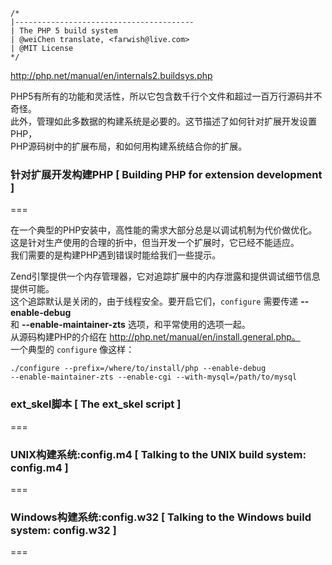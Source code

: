 ```
/*
|----------------------------------------
| The PHP 5 build system
| @weiChen translate, <farwish@live.com>
| @MIT License
*/
```

http://php.net/manual/en/internals2.buildsys.php

PHP5有所有的功能和灵活性，所以它包含数千行个文件和超过一百万行源码并不奇怪。   
此外，管理如此多数据的构建系统是必要的。这节描述了如何针对扩展开发设置PHP，  
PHP源码树中的扩展布局，和如何用构建系统结合你的扩展。  

### 针对扩展开发构建PHP [ Building PHP for extension development ]
===

在一个典型的PHP安装中，高性能的需求大部分总是以调试机制为代价做优化。  
这是针对生产使用的合理的折中，但当开发一个扩展时，它已经不能适应。  
我们需要的是构建PHP遇到错误时能给我们一些提示。  

Zend引擎提供一个内存管理器，它对追踪扩展中的内存泄露和提供调试细节信息提供可能。  
这个追踪默认是关闭的，由于线程安全。要开启它们，`configure` 需要传递 **--enable-debug**  
和 **--enable-maintainer-zts** 选项，和平常使用的选项一起。  
从源码构建PHP的介绍在 http://php.net/manual/en/install.general.php。  
一个典型的 `configure` 像这样：
```
./configure --prefix=/where/to/install/php --enable-debug  
--enable-maintainer-zts --enable-cgi --with-mysql=/path/to/mysql
```


### ext_skel脚本 [ The ext_skel script ]
===

### UNIX构建系统:config.m4 [ Talking to the UNIX build system: config.m4 ]
===

### Windows构建系统:config.w32 [ Talking to the Windows build system: config.w32 ]
===

